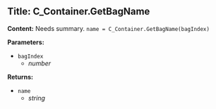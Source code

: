 ## Title: C_Container.GetBagName

**Content:**
Needs summary.
`name = C_Container.GetBagName(bagIndex)`

**Parameters:**
- `bagIndex`
  - *number*

**Returns:**
- `name`
  - *string*